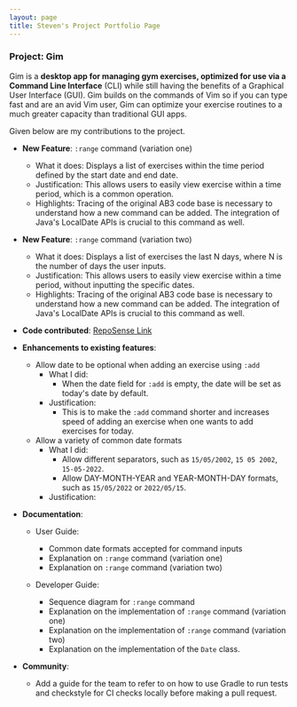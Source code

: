 ```yaml
---
layout: page
title: Steven's Project Portfolio Page
---
```


### Project: Gim

Gim is a **desktop app for managing gym exercises, optimized for use via a Command Line Interface** (CLI) while still having the benefits of a Graphical User Interface (GUI). Gim builds on the commands of Vim so if you can type fast and are an avid Vim user, Gim can optimize your exercise routines to a much greater capacity than traditional GUI apps.

Given below are my contributions to the project.

* **New Feature**: `:range` command (variation one)
  * What it does: Displays a list of exercises within the time period defined by the start date and end date.
  * Justification: This allows users to easily view exercise within a time period, which is a common operation.
  * Highlights: Tracing of the original AB3 code base is necessary to understand how a new command can be added. The integration
  of Java's LocalDate APIs is crucial to this command as well.


* **New Feature**: `:range` command (variation two)
  * What it does: Displays a list of exercises the last N days, where N is the number of days the user inputs.
  * Justification: This allows users to easily view exercise within a time period, without inputting the specific dates.
  * Highlights: Tracing of the original AB3 code base is necessary to understand how a new command can be added. The integration
    of Java's LocalDate APIs is crucial to this command as well.

* **Code contributed**: [RepoSense Link](https://nus-cs2103-ay2223s1.github.io/tp-dashboard/?search=stevenlimhw&breakdown=true&sort=groupTitle&sortWithin=title&since=2022-09-16&timeframe=commit&mergegroup=&groupSelect=groupByRepos&checkedFileTypes=docs~functional-code~test-code~other)

* **Enhancements to existing features**:
  * Allow date to be optional when adding an exercise using `:add`
    * What I did:
      * When the date field for `:add` is empty, the date will be set as today's date by default.
    * Justification:
      * This is to make the `:add` command shorter and increases speed of adding an exercise
      when one wants to add exercises for today.
  * Allow a variety of common date formats
    * What I did:
      * Allow different separators, such as `15/05/2002`, `15 05 2002`,
      `15-05-2022`.
      * Allow DAY-MONTH-YEAR and YEAR-MONTH-DAY formats, such as
      `15/05/2022` or `2022/05/15`.
    * Justification:

* **Documentation**:
  * User Guide:
    * Common date formats accepted for command inputs
    * Explanation on `:range` command (variation one)
    * Explanation on `:range` command (variation two)

  * Developer Guide:
    * Sequence diagram for `:range` command
    * Explanation on the implementation of `:range` command (variation one)
    * Explanation on the implementation of `:range` command (variation two)
    * Explanation on the implementation of the `Date` class. 

* **Community**:
  * Add a guide for the team to refer to on how to use Gradle to run tests and checkstyle for
  CI checks locally before making a pull request.
